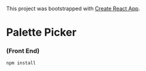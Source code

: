 This project was bootstrapped with [Create React App](https://github.com/facebook/create-react-app).

# Palette Picker
### (Front End)


`npm install`